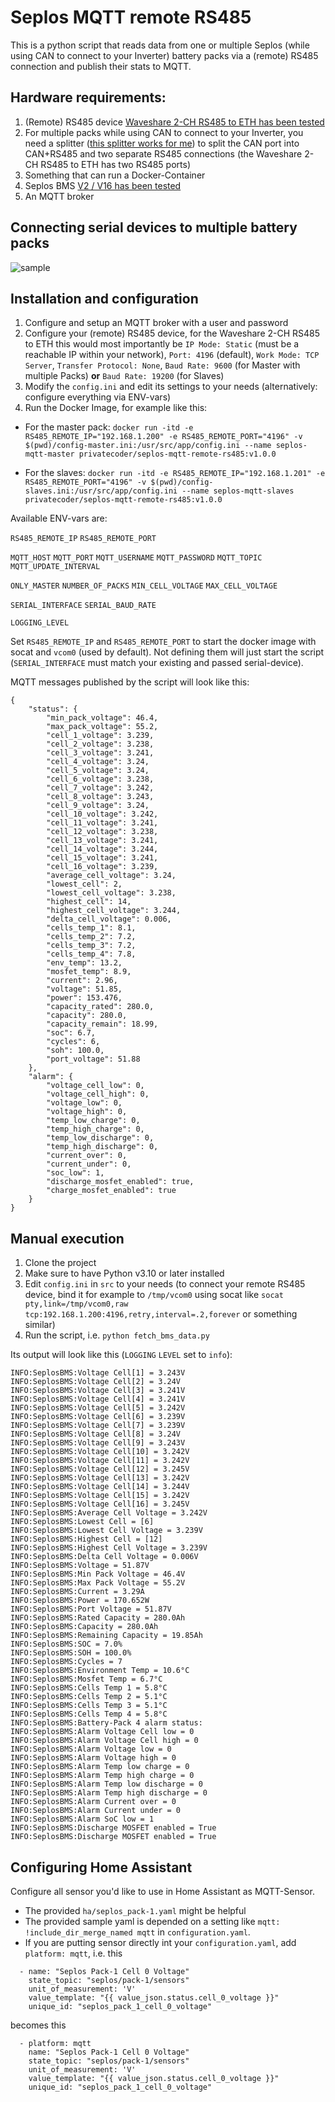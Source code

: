 # Seplos MQTT remote RS485
This is a python script that reads data from one or multiple Seplos (while using CAN to connect to your Inverter) battery packs via a (remote) RS485 connection and publish their stats to MQTT.

## Hardware requirements:

1. (Remote) RS485 device [Waveshare 2-CH RS485 to ETH has been tested](https://www.waveshare.com/2-ch-rs485-to-eth-b.htm)
2. For multiple packs while using CAN to connect to your Inverter, you need a splitter ([this splitter works for me](https://www.amazon.de/gp/product/B00D3KIQXC)) to split the CAN port into CAN+RS485 and two separate RS485 connections (the Waveshare 2-CH RS485 to ETH has two RS485 ports)
3. Something that can run a Docker-Container
4. Seplos BMS [V2 / V16 has been tested](https://www.seplos.com/bms-2.0.html)
5. An MQTT broker

## Connecting serial devices to multiple battery packs

![sample](https://github.com/Privatecoder/seplos-mqtt-remote-rs485/assets/45964815/de37d398-7580-452a-b942-3c374a8b86b6)

## Installation and configuration

1. Configure and setup an MQTT broker with a user and password
2. Configure your (remote) RS485 device, for the Waveshare 2-CH RS485 to ETH this would most importantly be `IP Mode: Static` (must be a reachable IP within your network), `Port: 4196` (default), `Work Mode: TCP Server`, `Transfer Protocol: None`, `Baud Rate: 9600` (for Master with multiple Packs) **or** `Baud Rate: 19200` (for Slaves)
3. Modify the `config.ini` and edit its settings to your needs (alternatively: configure everything via ENV-vars)
4. Run the Docker Image, for example like this:

- For the master pack: `docker run -itd -e RS485_REMOTE_IP="192.168.1.200" -e RS485_REMOTE_PORT="4196" -v $(pwd)/config-master.ini:/usr/src/app/config.ini --name seplos-mqtt-master privatecoder/seplos-mqtt-remote-rs485:v1.0.0`

- For the slaves: `docker run -itd -e RS485_REMOTE_IP="192.168.1.201" -e RS485_REMOTE_PORT="4196" -v $(pwd)/config-slaves.ini:/usr/src/app/config.ini --name seplos-mqtt-slaves privatecoder/seplos-mqtt-remote-rs485:v1.0.0`

Available ENV-vars are:

`RS485_REMOTE_IP`
`RS485_REMOTE_PORT`

`MQTT_HOST`
`MQTT_PORT`
`MQTT_USERNAME`
`MQTT_PASSWORD`
`MQTT_TOPIC`
`MQTT_UPDATE_INTERVAL`

`ONLY_MASTER`
`NUMBER_OF_PACKS`
`MIN_CELL_VOLTAGE`
`MAX_CELL_VOLTAGE`

`SERIAL_INTERFACE`
`SERIAL_BAUD_RATE`

`LOGGING_LEVEL`

Set `RS485_REMOTE_IP` and `RS485_REMOTE_PORT` to start the docker image with socat and `vcom0` (used by default).
Not defining them will just start the script (`SERIAL_INTERFACE` must match your existing and passed serial-device).

MQTT messages published by the script will look like this:
```
{
    "status": {
        "min_pack_voltage": 46.4,
        "max_pack_voltage": 55.2,
        "cell_1_voltage": 3.239,
        "cell_2_voltage": 3.238,
        "cell_3_voltage": 3.241,
        "cell_4_voltage": 3.24,
        "cell_5_voltage": 3.24,
        "cell_6_voltage": 3.238,
        "cell_7_voltage": 3.242,
        "cell_8_voltage": 3.243,
        "cell_9_voltage": 3.24,
        "cell_10_voltage": 3.242,
        "cell_11_voltage": 3.241,
        "cell_12_voltage": 3.238,
        "cell_13_voltage": 3.241,
        "cell_14_voltage": 3.244,
        "cell_15_voltage": 3.241,
        "cell_16_voltage": 3.239,
        "average_cell_voltage": 3.24,
        "lowest_cell": 2,
        "lowest_cell_voltage": 3.238,
        "highest_cell": 14,
        "highest_cell_voltage": 3.244,
        "delta_cell_voltage": 0.006,
        "cells_temp_1": 8.1,
        "cells_temp_2": 7.2,
        "cells_temp_3": 7.2,
        "cells_temp_4": 7.8,
        "env_temp": 13.2,
        "mosfet_temp": 8.9,
        "current": 2.96,
        "voltage": 51.85,
        "power": 153.476,
        "capacity_rated": 280.0,
        "capacity": 280.0,
        "capacity_remain": 18.99,
        "soc": 6.7,
        "cycles": 6,
        "soh": 100.0,
        "port_voltage": 51.88
    },
    "alarm": {
        "voltage_cell_low": 0,
        "voltage_cell_high": 0,
        "voltage_low": 0,
        "voltage_high": 0,
        "temp_low_charge": 0,
        "temp_high_charge": 0,
        "temp_low_discharge": 0,
        "temp_high_discharge": 0,
        "current_over": 0,
        "current_under": 0,
        "soc_low": 1,
        "discharge_mosfet_enabled": true,
        "charge_mosfet_enabled": true
    }
}
```

## Manual execution

1. Clone the project
2. Make sure to have Python v3.10 or later installed
3. Edit `config.ini` in `src` to your needs (to connect your remote RS485 device, bind it for example to `/tmp/vcom0` using socat like `socat pty,link=/tmp/vcom0,raw tcp:192.168.1.200:4196,retry,interval=.2,forever` or something similar)
4. Run the script, i.e. `python fetch_bms_data.py`

Its output will look like this (`LOGGING` `LEVEL` set to `info`):
```
INFO:SeplosBMS:Voltage Cell[1] = 3.243V
INFO:SeplosBMS:Voltage Cell[2] = 3.24V
INFO:SeplosBMS:Voltage Cell[3] = 3.241V
INFO:SeplosBMS:Voltage Cell[4] = 3.241V
INFO:SeplosBMS:Voltage Cell[5] = 3.242V
INFO:SeplosBMS:Voltage Cell[6] = 3.239V
INFO:SeplosBMS:Voltage Cell[7] = 3.239V
INFO:SeplosBMS:Voltage Cell[8] = 3.24V
INFO:SeplosBMS:Voltage Cell[9] = 3.243V
INFO:SeplosBMS:Voltage Cell[10] = 3.242V
INFO:SeplosBMS:Voltage Cell[11] = 3.242V
INFO:SeplosBMS:Voltage Cell[12] = 3.245V
INFO:SeplosBMS:Voltage Cell[13] = 3.242V
INFO:SeplosBMS:Voltage Cell[14] = 3.244V
INFO:SeplosBMS:Voltage Cell[15] = 3.242V
INFO:SeplosBMS:Voltage Cell[16] = 3.245V
INFO:SeplosBMS:Average Cell Voltage = 3.242V
INFO:SeplosBMS:Lowest Cell = [6]
INFO:SeplosBMS:Lowest Cell Voltage = 3.239V
INFO:SeplosBMS:Highest Cell = [12]
INFO:SeplosBMS:Highest Cell Voltage = 3.239V
INFO:SeplosBMS:Delta Cell Voltage = 0.006V
INFO:SeplosBMS:Voltage = 51.87V
INFO:SeplosBMS:Min Pack Voltage = 46.4V
INFO:SeplosBMS:Max Pack Voltage = 55.2V
INFO:SeplosBMS:Current = 3.29A
INFO:SeplosBMS:Power = 170.652W
INFO:SeplosBMS:Port Voltage = 51.87V
INFO:SeplosBMS:Rated Capacity = 280.0Ah
INFO:SeplosBMS:Capacity = 280.0Ah
INFO:SeplosBMS:Remaining Capacity = 19.85Ah
INFO:SeplosBMS:SOC = 7.0%
INFO:SeplosBMS:SOH = 100.0%
INFO:SeplosBMS:Cycles = 7
INFO:SeplosBMS:Environment Temp = 10.6°C
INFO:SeplosBMS:Mosfet Temp = 6.7°C
INFO:SeplosBMS:Cells Temp 1 = 5.8°C
INFO:SeplosBMS:Cells Temp 2 = 5.1°C
INFO:SeplosBMS:Cells Temp 3 = 5.1°C
INFO:SeplosBMS:Cells Temp 4 = 5.8°C
INFO:SeplosBMS:Battery-Pack 4 alarm status:
INFO:SeplosBMS:Alarm Voltage Cell low = 0
INFO:SeplosBMS:Alarm Voltage Cell high = 0
INFO:SeplosBMS:Alarm Voltage low = 0
INFO:SeplosBMS:Alarm Voltage high = 0
INFO:SeplosBMS:Alarm Temp low charge = 0
INFO:SeplosBMS:Alarm Temp high charge = 0
INFO:SeplosBMS:Alarm Temp low discharge = 0
INFO:SeplosBMS:Alarm Temp high discharge = 0
INFO:SeplosBMS:Alarm Current over = 0
INFO:SeplosBMS:Alarm Current under = 0
INFO:SeplosBMS:Alarm SoC low = 1
INFO:SeplosBMS:Discharge MOSFET enabled = True
INFO:SeplosBMS:Discharge MOSFET enabled = True
```

## Configuring Home Assistant

Configure all sensor you'd like to use in Home Assistant as MQTT-Sensor.

- The provided `ha/seplos_pack-1.yaml` might be helpful
- The provided sample yaml is depended on a setting like `mqtt: !include_dir_merge_named mqtt` in `configuration.yaml`.
- If you are putting sensor directly int your `configuration.yaml`, add `platform: mqtt`, i.e. this

```
  - name: "Seplos Pack-1 Cell 0 Voltage"
    state_topic: "seplos/pack-1/sensors"
    unit_of_measurement: 'V'
    value_template: "{{ value_json.status.cell_0_voltage }}"
    unique_id: "seplos_pack_1_cell_0_voltage"
```

becomes this

```
  - platform: mqtt
    name: "Seplos Pack-1 Cell 0 Voltage"
    state_topic: "seplos/pack-1/sensors"
    unit_of_measurement: 'V'
    value_template: "{{ value_json.status.cell_0_voltage }}"
    unique_id: "seplos_pack_1_cell_0_voltage"
```
